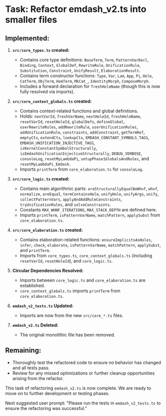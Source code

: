 # Task: Refactor emdash_v2.ts into smaller files

## Implemented:

1.  **`src/core_types.ts` created:** 
    *   Contains core type definitions: `BaseTerm`, `Term`, `PatternVarDecl`, `Binding`, `Context`, `GlobalDef`, `RewriteRule`, `UnificationRule`, `Substitution`, `Constraint`, `UnifyResult`, `ElaborationResult`.
    *   Contains term constructor functions: `Type`, `Var`, `Lam`, `App`, `Pi`, `Hole`, `CatTerm`, `ObjTerm`, `HomTerm`, `MkCat_`, `IdentityMorph`, `ComposeMorph`.
    *   Includes a forward declaration for `freshHoleName` (though this is now fully resolved via imports).

2.  **`src/core_context_globals.ts` created:**
    *   Contains context-related functions and global definitions.
    *   Holds: `nextVarId`, `freshVarName`, `nextHoleId`, `freshHoleName`, `resetVarId`, `resetHoleId`, `globalDefs`, `defineGlobal`, `userRewriteRules`, `addRewriteRule`, `userUnificationRules`, `addUnificationRule`, `constraints`, `addConstraint`, `getTermRef`, `emptyCtx`, `extendCtx`, `lookupCtx`, `EMDASH_CONSTANT_SYMBOLS_TAGS`, `EMDASH_UNIFICATION_INJECTIVE_TAGS`, `isKernelConstantSymbolStructurally`, `isEmdashUnificationInjectiveStructurally`, `DEBUG_VERBOSE`, `consoleLog`, `resetMyLambdaPi`, `setupPhase1GlobalsAndRules`, and `resetMyLambdaPi_Emdash`.
    *   Imports `printTerm` from `core_elaboration.ts` for `consoleLog`.

3.  **`src/core_logic.ts` created:**
    *   Contains main algorithmic parts: `areStructurallyEqualNoWhnf`, `whnf`, `normalize`, `areEqual`, `termContainsHole`, `unifyHole`, `unifyArgs`, `unify`, `collectPatternVars`, `applyAndAddRuleConstraints`, `tryUnificationRules`, and `solveConstraints`.
    *   Constants `MAX_WHNF_ITERATIONS`, `MAX_STACK_DEPTH` are defined here.
    *   Imports `printTerm`, `isPatternVarName`, `matchPattern`, `applySubst` from `core_elaboration.ts`.

4.  **`src/core_elaboration.ts` created:**
    *   Contains elaboration-related functions: `ensureImplicitsAsHoles`, `infer`, `check`, `elaborate`, `isPatternVarName`, `matchPattern`, `applySubst`, and `printTerm`.
    *   Imports from `core_types.ts`, `core_context_globals.ts` (including `resetVarId`, `resetHoleId`), and `core_logic.ts`.

5.  **Circular Dependencies Resolved:**
    *   Imports between `core_logic.ts` and `core_elaboration.ts` are established.
    *   `core_context_globals.ts` imports `printTerm` from `core_elaboration.ts`.

6.  **`emdash_v2_tests.ts` Updated:**
    *   Imports are now from the new `src/core_*.ts` files.

7.  **`emdash_v2.ts` Deleted:**
    *   The original monolithic file has been removed.

## Remaining:

*   Thoroughly test the refactored code to ensure no behavior has changed and all tests pass.
*   Review for any missed optimizations or further cleanup opportunities arising from the refactor.

This task of refactoring `emdash_v2.ts` is now complete. We are ready to move on to further development or testing phases.

Next suggested user prompt: "Please run the tests in `emdash_v2_tests.ts` to ensure the refactoring was successful." 